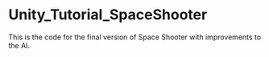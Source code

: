 # Unity_Tutorial_SpaceShooter
This is the code for the final version of Space Shooter with improvements to the AI.

